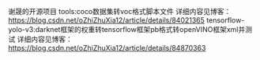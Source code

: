 谢晟的开源项目
tools:coco数据集转voc格式脚本文件
详细内容见博客：https://blog.csdn.net/oZhiZhuXia12/article/details/84021365
tensorflow-yolo-v3:darknet框架的权重转tensorflow框架pb格式转openVINO框架xml并测试
详细内容见博客：https://blog.csdn.net/oZhiZhuXia12/article/details/84870363
